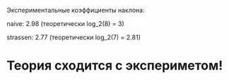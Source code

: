Экспериментальные коэффициенты наклона:

naive: 2.98     (теоретически log_2(8) = 3)

strassen: 2.77      (теоретически log_2(7) = 2.81)

# Теория сходится с экспериметом!